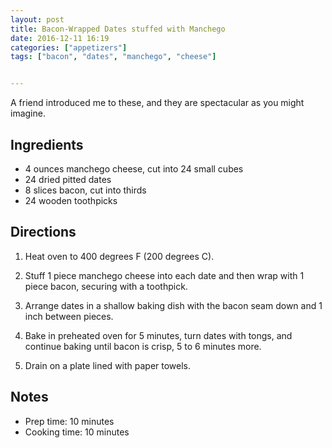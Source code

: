 ```yaml
---
layout: post
title: Bacon-Wrapped Dates stuffed with Manchego
date: 2016-12-11 16:19
categories: ["appetizers"]
tags: ["bacon", "dates", "manchego", "cheese"]


---
```


A friend introduced me to these, and they are spectacular as you might
imagine.

## Ingredients

* 4 ounces manchego cheese, cut into 24 small cubes
* 24 dried pitted dates
* 8 slices bacon, cut into thirds
* 24 wooden toothpicks

## Directions

1. Heat oven to 400 degrees F (200 degrees C).

2. Stuff 1 piece manchego cheese into each date and then wrap with 1
   piece bacon, securing with a toothpick.

3. Arrange dates in a shallow baking dish with the bacon seam down and
   1 inch between pieces.

4. Bake in preheated oven for 5 minutes, turn dates with tongs, and
	continue baking until bacon is crisp, 5 to 6 minutes more.

5. Drain on a plate lined with paper towels.

## Notes

* Prep time: 10 minutes
* Cooking time: 10 minutes
